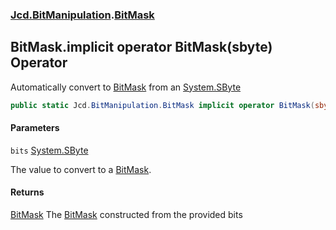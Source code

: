 ### [Jcd.BitManipulation](Jcd.BitManipulation.md 'Jcd.BitManipulation').[BitMask](Jcd.BitManipulation.BitMask.md 'Jcd.BitManipulation.BitMask')

## BitMask.implicit operator BitMask(sbyte) Operator

Automatically convert to [BitMask](Jcd.BitManipulation.BitMask.md 'Jcd.BitManipulation.BitMask') from
an [System.SByte](https://docs.microsoft.com/en-us/dotnet/api/System.SByte 'System.SByte')

```csharp
public static Jcd.BitManipulation.BitMask implicit operator BitMask(sbyte bits);
```

#### Parameters

<a name='Jcd.BitManipulation.BitMask.op_ImplicitJcd.BitManipulation.BitMask(sbyte).bits'></a>

`bits` [System.SByte](https://docs.microsoft.com/en-us/dotnet/api/System.SByte 'System.SByte')

The value to convert to a [BitMask](Jcd.BitManipulation.BitMask.md 'Jcd.BitManipulation.BitMask').

#### Returns

[BitMask](Jcd.BitManipulation.BitMask.md 'Jcd.BitManipulation.BitMask')
The [BitMask](Jcd.BitManipulation.BitMask.md 'Jcd.BitManipulation.BitMask') constructed from the provided bits
